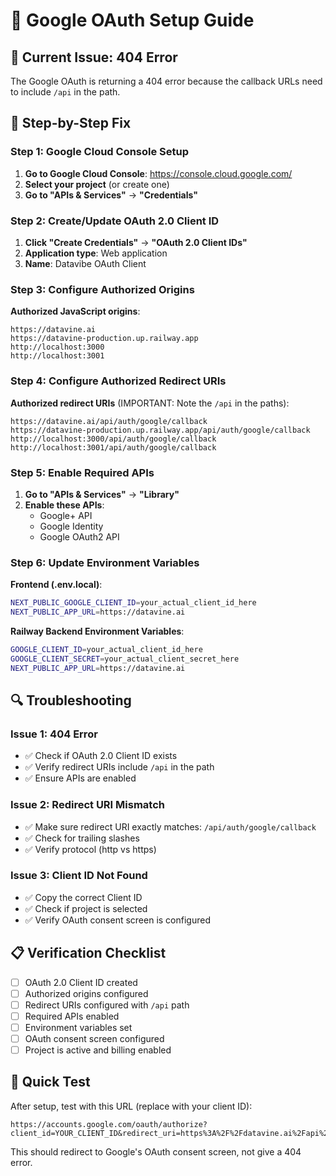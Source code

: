 # 🔐 Google OAuth Setup Guide

## 🚨 **Current Issue: 404 Error**

The Google OAuth is returning a 404 error because the callback URLs need to include `/api` in the path.

## 🔧 **Step-by-Step Fix**

### **Step 1: Google Cloud Console Setup**

1. **Go to Google Cloud Console**: https://console.cloud.google.com/
2. **Select your project** (or create one)
3. **Go to "APIs & Services"** → **"Credentials"**

### **Step 2: Create/Update OAuth 2.0 Client ID**

1. **Click "Create Credentials"** → **"OAuth 2.0 Client IDs"**
2. **Application type**: Web application
3. **Name**: Datavibe OAuth Client

### **Step 3: Configure Authorized Origins**

**Authorized JavaScript origins**:
```
https://datavine.ai
https://datavine-production.up.railway.app
http://localhost:3000
http://localhost:3001
```

### **Step 4: Configure Authorized Redirect URIs**

**Authorized redirect URIs** (IMPORTANT: Note the `/api` in the paths):
```
https://datavine.ai/api/auth/google/callback
https://datavine-production.up.railway.app/api/auth/google/callback
http://localhost:3000/api/auth/google/callback
http://localhost:3001/api/auth/google/callback
```

### **Step 5: Enable Required APIs**

1. **Go to "APIs & Services"** → **"Library"**
2. **Enable these APIs**:
   - Google+ API
   - Google Identity
   - Google OAuth2 API

### **Step 6: Update Environment Variables**

**Frontend (.env.local)**:
```bash
NEXT_PUBLIC_GOOGLE_CLIENT_ID=your_actual_client_id_here
NEXT_PUBLIC_APP_URL=https://datavine.ai
```

**Railway Backend Environment Variables**:
```bash
GOOGLE_CLIENT_ID=your_actual_client_id_here
GOOGLE_CLIENT_SECRET=your_actual_client_secret_here
NEXT_PUBLIC_APP_URL=https://datavine.ai
```

## 🔍 **Troubleshooting**

### **Issue 1: 404 Error**
- ✅ Check if OAuth 2.0 Client ID exists
- ✅ Verify redirect URIs include `/api` in the path
- ✅ Ensure APIs are enabled

### **Issue 2: Redirect URI Mismatch**
- ✅ Make sure redirect URI exactly matches: `/api/auth/google/callback`
- ✅ Check for trailing slashes
- ✅ Verify protocol (http vs https)

### **Issue 3: Client ID Not Found**
- ✅ Copy the correct Client ID
- ✅ Check if project is selected
- ✅ Verify OAuth consent screen is configured

## 📋 **Verification Checklist**

- [ ] OAuth 2.0 Client ID created
- [ ] Authorized origins configured
- [ ] Redirect URIs configured with `/api` path
- [ ] Required APIs enabled
- [ ] Environment variables set
- [ ] OAuth consent screen configured
- [ ] Project is active and billing enabled

## 🎯 **Quick Test**

After setup, test with this URL (replace with your client ID):
```
https://accounts.google.com/oauth/authorize?client_id=YOUR_CLIENT_ID&redirect_uri=https%3A%2F%2Fdatavine.ai%2Fapi%2Fauth%2Fgoogle%2Fcallback&response_type=code&scope=email%20profile&access_type=offline
```

This should redirect to Google's OAuth consent screen, not give a 404 error.